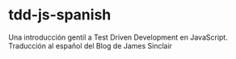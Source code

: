 # tdd-js-spanish
Una introducción gentil a Test Driven Development en JavaScript. Traducción al español del Blog de James Sinclair
